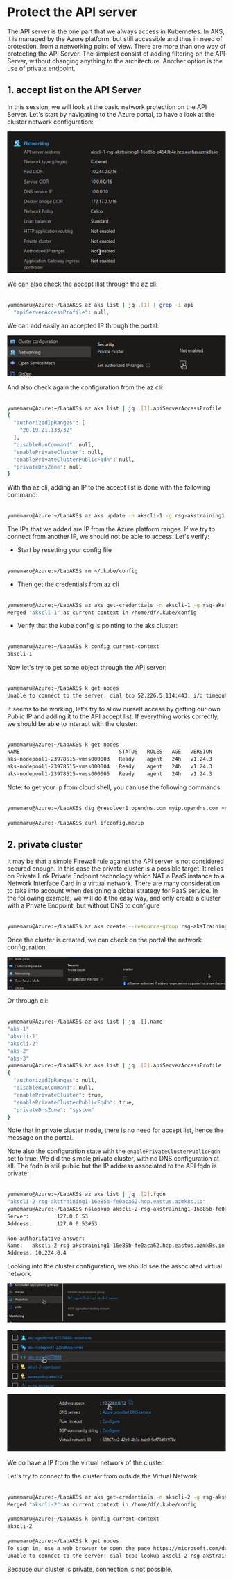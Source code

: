 # Protect the API server 

The API server is the one part that we always access in Kubernetes.
In AKS, it is managed by the Azure platform, but still accessible and thus in need of protection, from a networking point of view.
There are more than one way of protecting the API Server. The simplest consist of adding filtering on the API Server, without changing anything to the architecture.
Another option is the use of private endpoint.
## 1. accept list on the API Server

In this session, we will look at the basic network protection on the API Server.
Let's start by navigating to the Azure portal, to have a look at the cluster network configuration:

![Illustration 1](./Img/protectapiserver001.png) 
  
We can also check the accept llist through the az cli:

```bash

yumemaru@Azure:~/LabAKS$ az aks list | jq .[1] | grep -i api
  "apiServerAccessProfile": null,


```

We can add easily an accepted IP through the portal:

![Illustration 2](./Img/protectapiserver002.png) 

And also check again the configuration from the az cli:

```bash

yumemaru@Azure:~/LabAKS$ az aks list | jq .[1].apiServerAccessProfile
{
  "authorizedIpRanges": [
    "20.19.21.133/32"
  ],
  "disableRunCommand": null,
  "enablePrivateCluster": null,
  "enablePrivateClusterPublicFqdn": null,
  "privateDnsZone": null
}


```

With tha az cli, adding an IP to the accept list is done with the following command:

```bash

yumemaru@Azure:~/LabAKS$ az aks update -n akscli-1 -g rsg-akstraining1 --api-server-authorized-ip-ranges 20.19.21.137

```

The IPs that we added are IP from the Azure platform ranges. If we try to connect from another IP, we should not be able to access.
Let's verify:

- Start by resetting your config file

```bash

yumemaru@Azure:~/LabAKS$ rm ~/.kube/config

```
  
- Then get the credentials from az cli


```bash

yumemaru@Azure:~/LabAKS$ az aks get-credentials -n akscli-1 -g rsg-akstraining1
Merged "akscli-1" as current context in /home/df/.kube/config

```

- Verify that the kube config is pointing to the aks cluster:


```bash

yumemaru@Azure:~/LabAKS$ k config current-context 
akscli-1

```

Now let's try to get some object through the API server:


```bash

yumemaru@Azure:~/LabAKS$ k get nodes
Unable to connect to the server: dial tcp 52.226.5.114:443: i/o timeout

```

It seems to be working, let's try to allow ourself access by getting our own Public IP and adding it to the API accept list: 
If everything works correctly, we should be able to interact with the cluster:


```bash

yumemaru@Azure:~/LabAKS$ k get nodes
NAME                                STATUS   ROLES   AGE   VERSION
aks-nodepool1-23978515-vmss000003   Ready    agent   24h   v1.24.3
aks-nodepool1-23978515-vmss000004   Ready    agent   24h   v1.24.3
aks-nodepool1-23978515-vmss000005   Ready    agent   24h   v1.24.3

```

Note: to get your ip from cloud shell, you can use the following commands: 

```bash

yumemaru@Azure:~/LabAKS$ dig @resolver1.opendns.com myip.opendns.com +short

yumemaru@Azure:~/LabAKS$ curl ifconfig.me/ip

```

## 2. private cluster

It may be that a simple Firewall rule against the API server is not considered secured enough.
In this case the private cluster is a possible target.
It relies on Private Link Private Endpoint technology which NAT a PaaS instance to a Network Interface Card in a virtual network.
There are many consideration to take into account when designing a global strategy for PaaS service.
In the following example, we will do it the easy way, and only create a cluster with a Private Endpoint, but without DNS to configure

```bash

yumemaru@Azure:~/LabAKS$ az aks create --resource-group rsg-aksTraining1 --name akscli-2 --enable-aad --enable-oidc-issuer --load-balancer-sku standard --location eastus --network-plugin kubenet --network-policy calico --zones 1 2 3 --enable-private-cluster

```

Once the cluster is created, we can check on the portal the network configuration:

![Illustration 3](./Img/protectapiserver003.png) 

Or through cli:

```bash

yumemaru@Azure:~/LabAKS$ az aks list | jq .[].name
"aks-1"
"akscli-1"
"akscli-2"
"aks-2"
"aks-3"
yumemaru@Azure:~/LabAKS$ az aks list | jq .[2].apiServerAccessProfile
{
  "authorizedIpRanges": null,
  "disableRunCommand": null,
  "enablePrivateCluster": true,
  "enablePrivateClusterPublicFqdn": true,
  "privateDnsZone": "system"
}

```

Note that in private cluster mode, there is no need for accept list, hence the message on the portal.

Note also the configuration state with the `enablePrivateClusterPublicFqdn` set to true. 
We did the simple private cluster, with no DNS configuration at all. The fqdn is still public but the IP address associated to the API fqdn is private:

```bash

yumemaru@Azure:~/LabAKS$ az aks list | jq .[2].fqdn
"akscli-2-rsg-akstraining1-16e85b-fe0aca62.hcp.eastus.azmk8s.io"
yumemaru@Azure:~/LabAKS$ nslookup akscli-2-rsg-akstraining1-16e85b-fe0aca62.hcp.eastus.azmk8s.io
Server:         127.0.0.53
Address:        127.0.0.53#53

Non-authoritative answer:
Name:   akscli-2-rsg-akstraining1-16e85b-fe0aca62.hcp.eastus.azmk8s.io
Address: 10.224.0.4

```

Looking into the cluster configuration, we should see the associated virtual network

![Illustration 4](./Img/protectapiserver004.png) 

![Illustration 5](./Img/protectapiserver005.png) 

![Illustration 6](./Img/protectapiserver006.png) 

We do have a IP from the virtual network of the cluster.

Let's try to connect to the cluster from outside the Virtual Network:

```bash

yumemaru@Azure:~/LabAKS$ az aks get-credentials -n akscli-2 -g rsg-akstraining1
Merged "akscli-2" as current context in /home/df/.kube/config

yumemaru@Azure:~/LabAKS$ k config current-context 
akscli-2

yumemaru@Azure:~/LabAKS$ k get nodes
To sign in, use a web browser to open the page https://microsoft.com/devicelogin and enter the code DKE57TD29 to authenticate.
Unable to connect to the server: dial tcp: lookup akscli-2-rsg-akstraining1-16e85b-607ecced.afe64896-53c5-43f3-9ba5-cb8a346578b7.privatelink.eastus.azmk8s.io on 127.0.0.53:53: no such host

```

Because our cluster is private, connection is not possible.